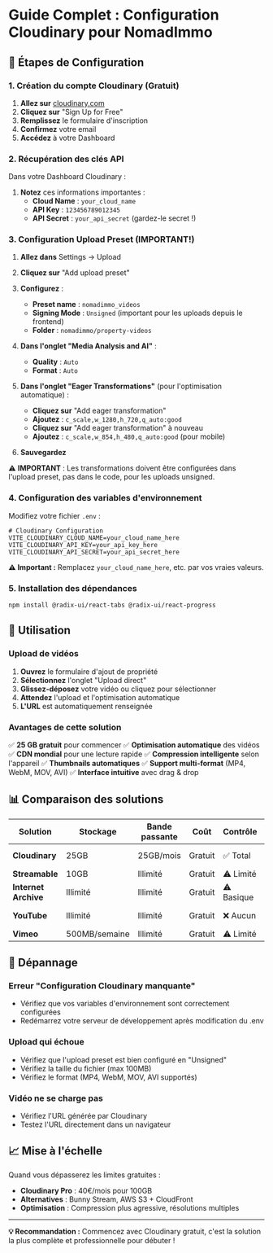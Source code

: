 # Guide Complet : Configuration Cloudinary pour NomadImmo

## 🚀 Étapes de Configuration

### 1. Création du compte Cloudinary (Gratuit)

1. **Allez sur** [cloudinary.com](https://cloudinary.com)
2. **Cliquez sur** "Sign Up for Free"
3. **Remplissez** le formulaire d'inscription
4. **Confirmez** votre email
5. **Accédez** à votre Dashboard

### 2. Récupération des clés API

Dans votre Dashboard Cloudinary :
1. **Notez** ces informations importantes :
   - **Cloud Name** : `your_cloud_name`
   - **API Key** : `123456789012345`
   - **API Secret** : `your_api_secret` (gardez-le secret !)

### 3. Configuration Upload Preset (IMPORTANT!)

1. **Allez dans** Settings → Upload
2. **Cliquez sur** "Add upload preset"
3. **Configurez** :
   - **Preset name** : `nomadimmo_videos`
   - **Signing Mode** : `Unsigned` (important pour les uploads depuis le frontend)
   - **Folder** : `nomadimmo/property-videos`
   
4. **Dans l'onglet "Media Analysis and AI"** :
   - **Quality** : `Auto`
   - **Format** : `Auto`
   
5. **Dans l'onglet "Eager Transformations"** (pour l'optimisation automatique) :
   - **Cliquez sur** "Add eager transformation"
   - **Ajoutez** : `c_scale,w_1280,h_720,q_auto:good`
   - **Cliquez sur** "Add eager transformation" à nouveau
   - **Ajoutez** : `c_scale,w_854,h_480,q_auto:good` (pour mobile)

6. **Sauvegardez**

⚠️ **IMPORTANT** : Les transformations doivent être configurées dans l'upload preset, pas dans le code, pour les uploads unsigned.

### 4. Configuration des variables d'environnement

Modifiez votre fichier `.env` :

```env
# Cloudinary Configuration
VITE_CLOUDINARY_CLOUD_NAME=your_cloud_name_here
VITE_CLOUDINARY_API_KEY=your_api_key_here  
VITE_CLOUDINARY_API_SECRET=your_api_secret_here
```

**⚠️ Important :** Remplacez `your_cloud_name_here`, etc. par vos vraies valeurs.

### 5. Installation des dépendances

```bash
npm install @radix-ui/react-tabs @radix-ui/react-progress
```

## 🎯 Utilisation

### Upload de vidéos
1. **Ouvrez** le formulaire d'ajout de propriété
2. **Sélectionnez** l'onglet "Upload direct"
3. **Glissez-déposez** votre vidéo ou cliquez pour sélectionner
4. **Attendez** l'upload et l'optimisation automatique
5. **L'URL** est automatiquement renseignée

### Avantages de cette solution

✅ **25 GB gratuit** pour commencer
✅ **Optimisation automatique** des vidéos
✅ **CDN mondial** pour une lecture rapide
✅ **Compression intelligente** selon l'appareil
✅ **Thumbnails automatiques**
✅ **Support multi-format** (MP4, WebM, MOV, AVI)
✅ **Interface intuitive** avec drag & drop

## 📊 Comparaison des solutions

| Solution | Stockage | Bande passante | Coût | Contrôle | CDN |
|----------|----------|----------------|------|----------|-----|
| **Cloudinary** | 25GB | 25GB/mois | Gratuit | ✅ Total | ✅ Mondial |
| **Streamable** | 10GB | Illimité | Gratuit | ⚠️ Limité | ✅ Oui |
| **Internet Archive** | Illimité | Illimité | Gratuit | ⚠️ Basique | ❌ Non |
| **YouTube** | Illimité | Illimité | Gratuit | ❌ Aucun | ✅ Google |
| **Vimeo** | 500MB/semaine | Illimité | Gratuit | ⚠️ Limité | ✅ Oui |

## 🔧 Dépannage

### Erreur "Configuration Cloudinary manquante"
- Vérifiez que vos variables d'environnement sont correctement configurées
- Redémarrez votre serveur de développement après modification du .env

### Upload qui échoue
- Vérifiez que l'upload preset est bien configuré en "Unsigned"
- Vérifiez la taille du fichier (max 100MB)
- Vérifiez le format (MP4, WebM, MOV, AVI supportés)

### Vidéo ne se charge pas
- Vérifiez l'URL générée par Cloudinary
- Testez l'URL directement dans un navigateur

## 📈 Mise à l'échelle

Quand vous dépasserez les limites gratuites :
- **Cloudinary Pro** : 40€/mois pour 100GB
- **Alternatives** : Bunny Stream, AWS S3 + CloudFront
- **Optimisation** : Compression plus agressive, résolutions multiples

---

**💡 Recommandation :** Commencez avec Cloudinary gratuit, c'est la solution la plus complète et professionnelle pour débuter !